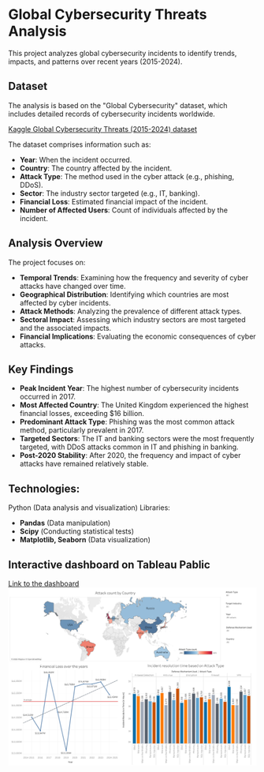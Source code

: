 # Global Cybersecurity Threats Analysis

This project analyzes global cybersecurity incidents to identify trends, impacts, and patterns over recent years (2015-2024).

## Dataset
The analysis is based on the "Global Cybersecurity" dataset, which includes detailed records of cybersecurity incidents worldwide.

[Kaggle Global Cybersecurity Threats (2015-2024) dataset](https://www.kaggle.com/datasets/atharvasoundankar/global-cybersecurity-threats-2015-2024)

The dataset comprises information such as:
- **Year**: When the incident occurred.
- **Country**: The country affected by the incident.
- **Attack Type**: The method used in the cyber attack (e.g., phishing, DDoS).
- **Sector**: The industry sector targeted (e.g., IT, banking).
- **Financial Loss**: Estimated financial impact of the incident.
- **Number of Affected Users**: Count of individuals affected by the incident.

## Analysis Overview

The project focuses on:

- **Temporal Trends**: Examining how the frequency and severity of cyber attacks have changed over time.
- **Geographical Distribution**: Identifying which countries are most affected by cyber incidents.
- **Attack Methods**: Analyzing the prevalence of different attack types.
- **Sectoral Impact**: Assessing which industry sectors are most targeted and the associated impacts.
- **Financial Implications**: Evaluating the economic consequences of cyber attacks.

## Key Findings

- **Peak Incident Year**: The highest number of cybersecurity incidents occurred in 2017.
- **Most Affected Country**: The United Kingdom experienced the highest financial losses, exceeding $16 billion.
- **Predominant Attack Type**: Phishing was the most common attack method, particularly prevalent in 2017.
- **Targeted Sectors**: The IT and banking sectors were the most frequently targeted, with DDoS attacks common in IT and phishing in banking.
- **Post-2020 Stability**: After 2020, the frequency and impact of cyber attacks have remained relatively stable.

## Technologies:
Python (Data analysis and visualization) Libraries:

- **Pandas** (Data manipulation)
- **Scipy** (Сonducting statistical tests)
- **Matplotlib, Seaborn** (Data visualization)

## Interactive dashboard on Tableau Pablic
[Link to the dashboard](https://public.tableau.com/app/profile/tetiana.dynys/viz/GlobalCybersecurityThreatsDashboard_17436640181190/Dashboard1)
![image](https://github.com/dynystetiana/Global-Cybersecurity-Threats-Analysis/blob/main/Global%20Cybersecurity%20Threats%20Dashboard.png)

